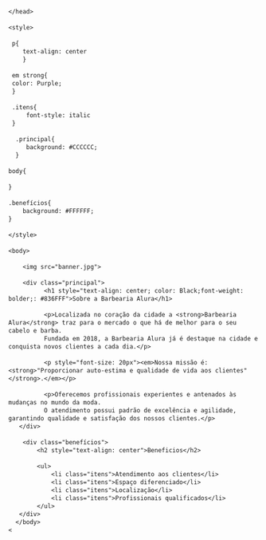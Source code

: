 
<html lang="pt-br">
      <head>
        <meta charset="UTF-8">
        <title>Barbearia Alura</title>
       
    </head>
    
    <style>

     p{
        text-align: center   
        }

     em strong{
     color: Purple;
     }

     .itens{
         font-style: italic
     }

      .principal{
         background: #CCCCCC;
      }
     
    body{
       
    }

    .benefícios{
        background: #FFFFFF;
    }
    
    </style> 
   
    <body>

        <img src="banner.jpg">

        <div class="principal">    
              <h1 style="text-align: center; color: Black;font-weight: bolder;: #836FFF">Sobre a Barbearia Alura</h1>

              <p>Localizada no coração da cidade a <strong>Barbearia Alura</strong> traz para o mercado o que há de melhor para o seu cabelo e barba. 
              Fundada em 2018, a Barbearia Alura já é destaque na cidade e conquista novos clientes a cada dia.</p>

              <p style="font-size: 20px"><em>Nossa missão é: <strong>"Proporcionar auto-estima e qualidade de vida aos clientes"</strong>.</em></p>

              <p>Oferecemos profissionais experientes e antenados às mudanças no mundo da moda. 
              O atendimento possui padrão de excelência e agilidade, garantindo qualidade e satisfação dos nossos clientes.</p>
       </div>     
        
        <div class="benefícios">
            <h2 style="text-align: center">Beneficios</h2>
        
            <ul>
                <li class="itens">Atendimento aos clientes</li>
                <li class="itens">Espaço diferenciado</li>
                <li class="itens">Localização</li>
                <li class="itens">Profissionais qualificados</li>
            </ul>
       </div>
      </body>
    <
